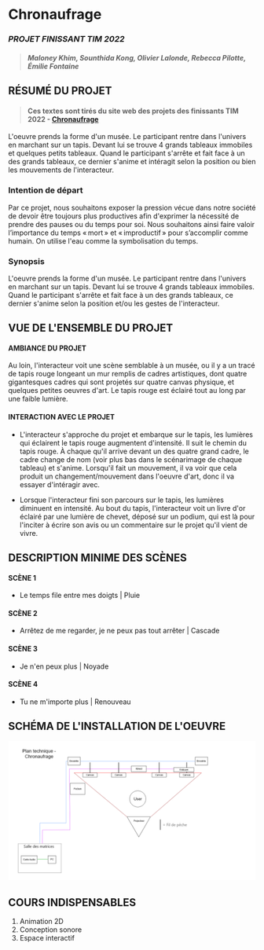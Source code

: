 # Chronaufrage
### *PROJET FINISSANT TIM 2022*
>#### *Maloney Khim, Sounthida Kong, Olivier Lalonde, Rebecca Pilotte, Émilie Fontaine* 


## RÉSUMÉ DU PROJET 
>#### Ces textes sont tirés du site web des projets des finissants TIM 2022 - [Chronaufrage](https://tim-montmorency.com/2022/projets/Chronaufrage/docs/web/index.html)
L'oeuvre prends la forme d'un musée. Le participant rentre dans l'univers en marchant sur un tapis. Devant lui se trouve 4 grands tableaux immobiles et quelques petits tableaux. Quand le participant s'arrête et fait face à un des grands tableaux, ce dernier s'anime et intéragit selon la position ou bien les mouvements de l'interacteur.

### Intention de départ
Par ce projet, nous souhaitons exposer la pression vécue dans notre société de devoir être toujours plus productives afin d'exprimer la nécessité de prendre des pauses ou du temps pour soi. Nous souhaitons ainsi faire valoir l’importance du temps « mort » et « improductif » pour s’accomplir comme humain. On utilise l'eau comme la symbolisation du temps.

### Synopsis
L'oeuvre prends la forme d'un musée. Le participant rentre dans l'univers en marchant sur un tapis. Devant lui se trouve 4 grands tableaux immobiles. Quand le participant s'arrête et fait face à un des grands tableaux, ce dernier s'anime selon la position et/ou les gestes de l'interacteur.

## VUE DE L'ENSEMBLE DU PROJET
#### AMBIANCE DU PROJET
Au loin, l'interacteur voit une scène semblable à un musée, ou il y a un tracé de tapis rouge longeant un mur remplis de cadres artistiques, dont quatre gigantesques cadres qui sont projetés sur quatre canvas physique, et quelques petites oeuvres d'art. Le tapis rouge est éclairé tout au long par une faible lumière.

#### INTERACTION AVEC LE PROJET
- L'interacteur s'approche du projet et embarque sur le tapis, les lumières qui éclairent le tapis rouge augmentent d'intensité. Il suit le chemin du tapis rouge. À chaque qu'il arrive devant un des quatre grand cadre, le cadre change de nom (voir plus bas dans le scénarimage de chaque tableau) et s'anime. Lorsqu'il fait un mouvement, il va voir que cela produit un changement/mouvement dans l'oeuvre d'art, donc il va essayer d'intéragir avec.

- Lorsque l'interacteur fini son parcours sur le tapis, les lumières diminuent en intensité. Au bout du tapis, l'interacteur voit un livre d'or éclairé par une lumière de chevet, déposé sur un podium, qui est là pour l'inciter à écrire son avis ou un commentaire sur le projet qu'il vient de vivre.

## DESCRIPTION MINIME DES SCÈNES
#### SCÈNE 1
- Le temps file entre mes doigts | Pluie

#### SCÈNE 2
- Arrêtez de me regarder, je ne peux pas tout arrêter | Cascade

#### SCÈNE 3
- Je n'en peux plus | Noyade

#### SCÈNE 4
- Tu ne m'importe plus | Renouveau

## SCHÉMA DE L'INSTALLATION DE L'OEUVRE
![schéma](/medias/schema_chronofrage.png) 

## COURS INDISPENSABLES
1. Animation 2D
2. Conception sonore
3. Espace interactif


